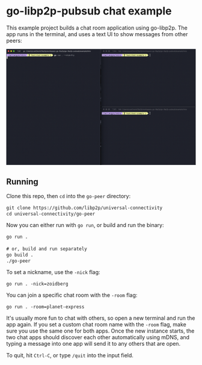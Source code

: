 # go-libp2p-pubsub chat example

This example project builds a chat room application using go-libp2p. The app runs in the terminal,
and uses a text UI to show messages from other peers:

![An animation showing three terminal windows, each running the example application.](./chat-example.gif)

## Running

Clone this repo, then `cd` into the `go-peer` directory:

```shell
git clone https://github.com/libp2p/universal-connectivity
cd universal-connectivity/go-peer
```

Now you can either run with `go run`, or build and run the binary:

```shell
go run .

# or, build and run separately
go build .
./go-peer
```

To set a nickname, use the `-nick` flag:

```shell
go run . -nick=zoidberg
```

You can join a specific chat room with the `-room` flag:

```shell
go run . -room=planet-express
```

It's usually more fun to chat with others, so open a new terminal and run the app again.
If you set a custom chat room name with the `-room` flag, make sure you use the same one
for both apps. Once the new instance starts, the two chat apps should discover each other 
automatically using mDNS, and typing a message into one app will send it to any others that are open.

To quit, hit `Ctrl-C`, or type `/quit` into the input field.
